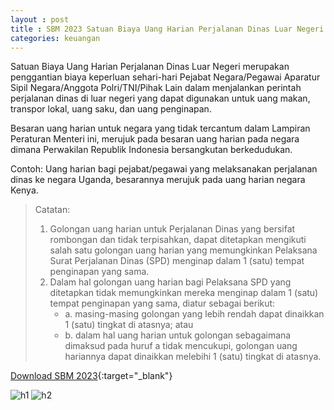 ```yaml
---
layout : post
title : SBM 2023 Satuan Biaya Uang Harian Perjalanan Dinas Luar Negeri
categories: keuangan
---
```


Satuan Biaya Uang Harian Perjalanan Dinas Luar Negeri merupakan penggantian biaya keperluan sehari-hari Pejabat Negara/Pegawai
Aparatur Sipil Negara/Anggota Polri/TNI/Pihak Lain dalam menjalankan perintah perjalanan dinas di luar negeri yang dapat digunakan untuk uang makan, transpor lokal, uang saku, dan uang penginapan.

Besaran uang harian untuk negara yang tidak tercantum dalam Lampiran Peraturan Menteri ini, merujuk pada besaran uang harian pada negara dimana Perwakilan Republik Indonesia bersangkutan berkedudukan.

Contoh: Uang harian bagi pejabat/pegawai yang melaksanakan perjalanan dinas ke negara Uganda, besarannya merujuk pada uang harian negara Kenya.

>Catatan:
> 1. Golongan uang harian untuk Perjalanan Dinas yang bersifat rombongan dan tidak terpisahkan, dapat ditetapkan mengikuti salah satu golongan uang harian yang memungkinkan Pelaksana Surat Perjalanan Dinas (SPD) menginap dalam 1 (satu) tempat penginapan yang sama.
> 2. Dalam hal golongan uang harian bagi Pelaksana SPD yang ditetapkan tidak memungkinkan mereka menginap dalam 1 (satu) tempat penginapan yang sama, diatur sebagai berikut:
>    - a. masing-masing golongan yang lebih rendah dapat dinaikkan 1 (satu) tingkat di atasnya; atau
>    - b. dalam hal uang harian untuk golongan sebagaimana dimaksud pada huruf a tidak mencukupi, golongan uang hariannya dapat dinaikkan melebihi 1 (satu) tingkat di atasnya.


[Download SBM 2023](https://f005.backblazeb2.com/file/SBM2023/SBM_2023.pdf){:target="_blank"}

![h1](https://f005.backblazeb2.com/file/SBM2023/SBM_2023_page-0021.jpg)
![h2](https://f005.backblazeb2.com/file/SBM2023/SBM_2023_page-0022.jpg)